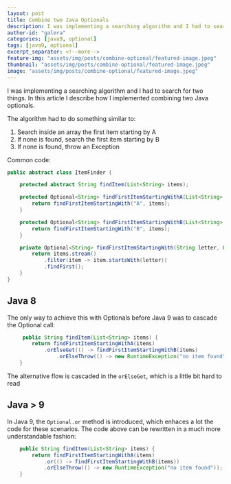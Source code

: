 ```yaml
---
layout: post
title: Combine two Java Optionals
description: I was implementing a searching algorithm and I had to search for two things. In this article I describe how I implemented combining two Java optionals in Java 9 using Optional.or compared with Java 8
author-id: "galera"
categories: [java9, optional]
tags: [java9, optional]
excerpt_separator: <!--more-->
feature-img: "assets/img/posts/combine-optional/featured-image.jpeg"
thumbnail: "assets/img/posts/combine-optional/featured-image.jpeg"
image: "assets/img/posts/combine-optional/featured-image.jpeg"
---
```


I was implementing a searching algorithm and I had to search for two things. In this article I describe how I implemented combining two Java optionals.

<p><!--more--></p>

The algorithm had to do something similar to:

1. Search inside an array the first item starting by A
2. If none is found, search the first item starting by B
3. If none is found, throw an Exception

Common code:

```java
public abstract class ItemFinder {

    protected abstract String findItem(List<String> items);

    protected Optional<String> findFirstItemStartingWithA(List<String> items) {
        return findFirstItemStartingWith("A", items);
    }

    protected Optional<String> findFirstItemStartingWithB(List<String> items) {
        return findFirstItemStartingWith("B", items);
    }

    private Optional<String> findFirstItemStartingWith(String letter, List<String> items) {
        return items.stream()
            .filter(item -> item.startsWith(letter))
            .findFirst();
    }
}
```

## Java 8

The only way to achieve this with Optionals before Java 9 was to cascade the Optional call:

```java
     public String findItem(List<String> items) {
        return findFirstItemStartingWithA(items)
            .orElseGet(() -> findFirstItemStartingWithB(items)
                .orElseThrow(() -> new RuntimeException("no item found")));
    }
```

The alternative flow is cascaded in the `orElseGet`, which is a little bit hard to read

## Java > 9

In Java 9, the `Optional.or` method is introduced, which enhaces a lot the code for these scenarios. The code above can be rewritten in a much more understandable fashion:

```java
    public String findItem(List<String> items) {
        return findFirstItemStartingWithA(items)
            .or(() -> findFirstItemStartingWithB(items))
            .orElseThrow(() -> new RuntimeException("no item found"));
    }
```